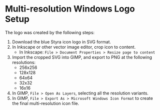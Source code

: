 # Multi-resolution Windows Logo Setup

The logo was created by the following steps:

 1. Download the blue Styra icon logo in SVG format.
 1. In Inkscape or other vector image editor, crop icon to content.
    - In Inkscape: `File > Document Properties > Resize page to content`
 1. Import the cropped SVG into GIMP, and export to PNG at the following resolutions:
    - 256x256
    - 128x128
    - 64x64
    - 32x32
    - 16x16
 1. In GIMP, `File > Open As Layers`, selecting all the resolution variants.
 1. In GIMP, `File > Export As > Microsoft Windows Icon Format` to create the final multi-resolution icon file.
